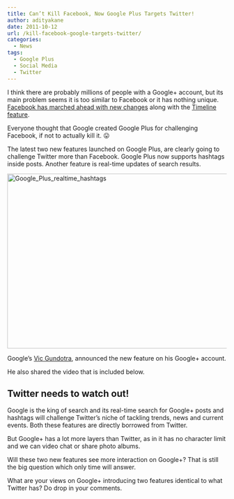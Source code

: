 ```yaml
---
title: Can’t Kill Facebook, Now Google Plus Targets Twitter!
author: adityakane
date: 2011-10-12
url: /kill-facebook-google-targets-twitter/
categories:
  - News
tags:
  - Google Plus
  - Social Media
  - Twitter
---
```

I think there are probably millions of people with a Google+ account, but its main problem seems it is too similar to Facebook or it has nothing unique. [Facebook has marched ahead with new changes][1] along with the [Timeline feature][2].

Everyone thought that Google created Google Plus for challenging Facebook, if not to actually kill it. 😛

The latest two new features launched on Google Plus, are clearly going to challenge Twitter more than Facebook. Google Plus now supports hashtags inside posts. Another feature is real-time updates of search results.

[<img style="background-image: none; padding-left: 0px; padding-right: 0px; display: inline; padding-top: 0px; border-width: 0px;" title="Google_Plus_realtime_hashtags" src="http://cdn.devilsworkshop.org/files/2011/10/Google_Plus_realtime_hashtags_thumb.png" alt="Google_Plus_realtime_hashtags" width="570" height="400" border="0" />][3]

Google’s <a href="https://plus.google.com/107117483540235115863/posts/dXovwc1hSyY" onclick="_gaq.push(['_trackEvent', 'outbound-article', 'https://plus.google.com/107117483540235115863/posts/dXovwc1hSyY', 'Vic Gundotra']);" >Vic Gundotra</a>, announced the new feature on his Google+ account.

He also shared the video that is included below.



## Twitter needs to watch out!

Google is the king of search and its real-time search for Google+ posts and hashtags will challenge Twitter’s niche of tackling trends, news and current events. Both these features are directly borrowed from Twitter.

But Google+ has a lot more layers than Twitter, as in it has no character limit and we can video chat or share photo albums.

Will these two new features see more interaction on Google+? That is still the big question which only time will answer.

What are your views on Google+ introducing two features identical to what Twitter has? Do drop in your comments.

 [1]: http://devilsworkshop.org/new_facebook_design_features/
 [2]: http://devilsworkshop.org/enable-facebook-timeline-hack/
 [3]: http://cdn.devilsworkshop.org/files/2011/10/Google_Plus_realtime_hashtags.png
